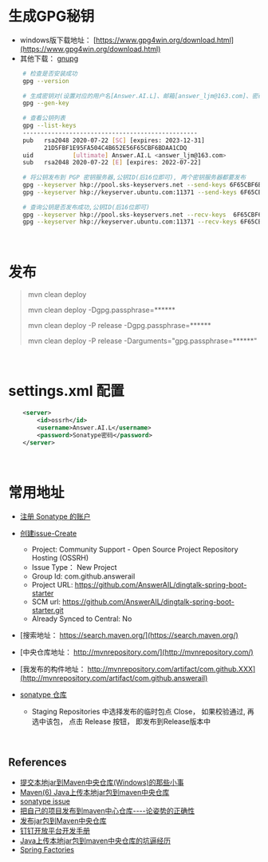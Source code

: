 # 生成GPG秘钥
 - windows版下载地址： [https://www.gpg4win.org/download.html](https://www.gpg4win.org/download.html)
 - 其他下载： [gnupg](https://www.gnupg.org/download/)
```bash
    # 检查是否安装成功
    gpg --version 
    
    # 生成密钥对(设置对应的用户名[Answer.AI.L]、邮箱[answer_ljm@163.com]、密码[passphrase, 下面会用到])
    gpg --gen-key 
    
    # 查看公钥列表
    gpg --list-keys 
    -------------------------------------------------
    pub   rsa2048 2020-07-22 [SC] [expires: 2023-12-31]
          21D5FBF1E95FA504C4B652E56F65CBF6BDAA1CDQ
    uid           [ultimate] Answer.AI.L <answer_ljm@163.com>
    sub   rsa2048 2020-07-22 [E] [expires: 2022-07-22]
    
    # 将公钥发布到 PGP 密钥服务器,公钥ID(后16位即可), 两个密钥服务器都要发布
    gpg --keyserver hkp://pool.sks-keyservers.net --send-keys 6F65CBF6BDAA1CDQ
    gpg --keyserver hkp://keyserver.ubuntu.com:11371 --send-keys 6F65CBF6BDAA1CDQ
    
    # 查询公钥是否发布成功,公钥ID(后16位即可)
    gpg --keyserver hkp://pool.sks-keyservers.net --recv-keys  6F65CBF6BDAA1CDQ
    gpg --keyserver hkp://keyserver.ubuntu.com:11371 --recv-keys 6F65CBF6BDAA1CDQ
```

&nbsp;

# 发布
> mvn clean deploy
>
> mvn clean deploy -Dgpg.passphrase=******
>
> mvn clean deploy -P release -Dgpg.passphrase=******
>
> mvn clean deploy -P release -Darguments="gpg.passphrase=******"

&nbsp;

# **settings.xml 配置**
```xml
    <server>
        <id>ossrh</id>
        <username>Answer.AI.L</username>
        <password>Sonatype密码</password>
    </server>
```

&nbsp;

# 常用地址
 - [注册 Sonatype 的账户](https://issues.sonatype.org/secure/Signup!default.jspa)
 - [创建issue-Create](https://issues.sonatype.org/secure/Dashboard.jspa)
    - Project: Community Support - Open Source Project Repository Hosting (OSSRH)
    - Issue Type： New Project
    - Group Id: com.github.answerail
    - Project URL: https://github.com/AnswerAIL/dingtalk-spring-boot-starter
    - SCM url: https://github.com/AnswerAIL/dingtalk-spring-boot-starter.git
    - Already Synced to Central: No

 - [搜索地址： https://search.maven.org/](https://search.maven.org/)
 - [中央仓库地址： http://mvnrepository.com/](http://mvnrepository.com/)
 - [我发布的构件地址： http://mvnrepository.com/artifact/com.github.XXX](http://mvnrepository.com/artifact/com.github.answerail)
 - [sonatype 仓库](https://oss.sonatype.org/#stagingRepositories)
   - Staging Repositories 中选择发布的临时包点 Close， 如果校验通过, 再选中该包， 点击 Release 按钮， 即发布到Release版本中
 
&nbsp;

## References
 - [提交本地jar到Maven中央仓库(Windows)的那些小事](https://blog.csdn.net/u010651369/article/details/79970726)
 - [Maven(6) Java上传本地jar包到maven中央仓库](https://blog.csdn.net/qq_38225558/article/details/94381467)
 - [sonatype issue](https://issues.sonatype.org/browse/OSSRH-59361)
 - [把自己的项目发布到maven中心仓库----论姿势的正确性](https://blog.csdn.net/qq_28802119/article/details/85256852)
 - [发布jar包到Maven中央仓库](https://blog.csdn.net/dawei0523/article/details/84918820)
 - [钉钉开放平台开发手册](https://ding-doc.dingtalk.com/doc#/serverapi3/iydd5h)
 - [Java上传本地jar包到maven中央仓库的坑逼经历](https://blog.csdn.net/pdsu161530247/article/details/105429597)
 - [Spring Factories](https://blog.csdn.net/u010979642/article/details/107642130)